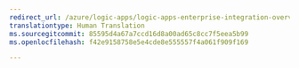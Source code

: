 ```yaml
---
redirect_url: /azure/logic-apps/logic-apps-enterprise-integration-overview
translationtype: Human Translation
ms.sourcegitcommit: 85595d4a67a7ccd16d8a00ad65c8cc7f5eea5b99
ms.openlocfilehash: f42e9158758e5e4cde8e555557f4a061f909f169

---
```




<!--HONumber=Jan17_HO3-->


